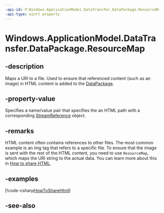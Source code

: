 ```yaml
---
-api-id: P:Windows.ApplicationModel.DataTransfer.DataPackage.ResourceMap
-api-type: winrt property
---
```


<!-- Property syntax
public Windows.Foundation.Collections.IMap<string, Windows.Storage.Streams.RandomAccessStreamReference> ResourceMap { get; }
-->

# Windows.ApplicationModel.DataTransfer.DataPackage.ResourceMap

## -description
Maps a URI to a file. Used to ensure that referenced content (such as an image) in HTML content is added to the [DataPackage](datapackage.md).

## -property-value
Specifies a name/value pair that specifies the an HTML path with a corresponding [StreamReference](../windows.storage.streams/randomaccessstreamreference.md) object.

## -remarks
HTML content often contains references to other files. The most common example is an img tag that refers to a specific file. To ensure that the image is sent with the rest of the HTML content, you need to use `ResourceMap`, which maps the URI string to the actual data. You can learn more about this in [How to share HTML](/previous-versions/windows/apps/hh758310(v=win.10)).

## -examples


[!code-csharp[HowToShareHtml](../windows.applicationmodel.datatransfer/code/ShareMainBeta/cs/ShareHTML.xaml.cs#SnippetHowToShareHtml_CS)]

## -see-also
